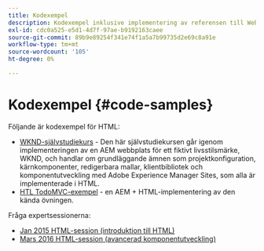 ```yaml
---
title: Kodexempel
description: Kodexempel inklusive implementering av referensen till Web.Retail
exl-id: cdc0a525-e5d1-4d7f-97ae-b9192163caee
source-git-commit: 89b9e89254f341e74f1a5a7b99735d2e69c8a91e
workflow-type: tm+mt
source-wordcount: '105'
ht-degree: 0%

---
```


# Kodexempel {#code-samples}

Följande är kodexempel för HTML:

* [WKND-självstudiekurs](https://experienceleague.adobe.com/docs/experience-manager-learn/getting-started-wknd-tutorial-develop/overview.html)  - Den här självstudiekursen går igenom implementeringen av en AEM webbplats för ett fiktivt livsstilsmärke, WKND, och handlar om grundläggande ämnen som projektkonfiguration, kärnkomponenter, redigerbara mallar, klientbibliotek och komponentutveckling med Adobe Experience Manager Sites, som alla är implementerade i HTML.
* [HTL TodoMVC-exempel](https://github.com/Adobe-Marketing-Cloud/aem-sightly-sample-todomvc)  - en AEM + HTML-implementering av den kända övningen.

Fråga expertsessionerna:

* [Jan 2015 HTML-session (introduktion till HTML)](http://scottsdigitalcommunity.blogspot.ca/2015/01/upcoming-sessions-of-ask-aem-community.html)
* [Mars 2016 HTML-session (avancerad komponentutveckling)](http://scottsdigitalcommunity.blogspot.ca/2016/03/ask-aem-community-experts-deep-dive.html)
